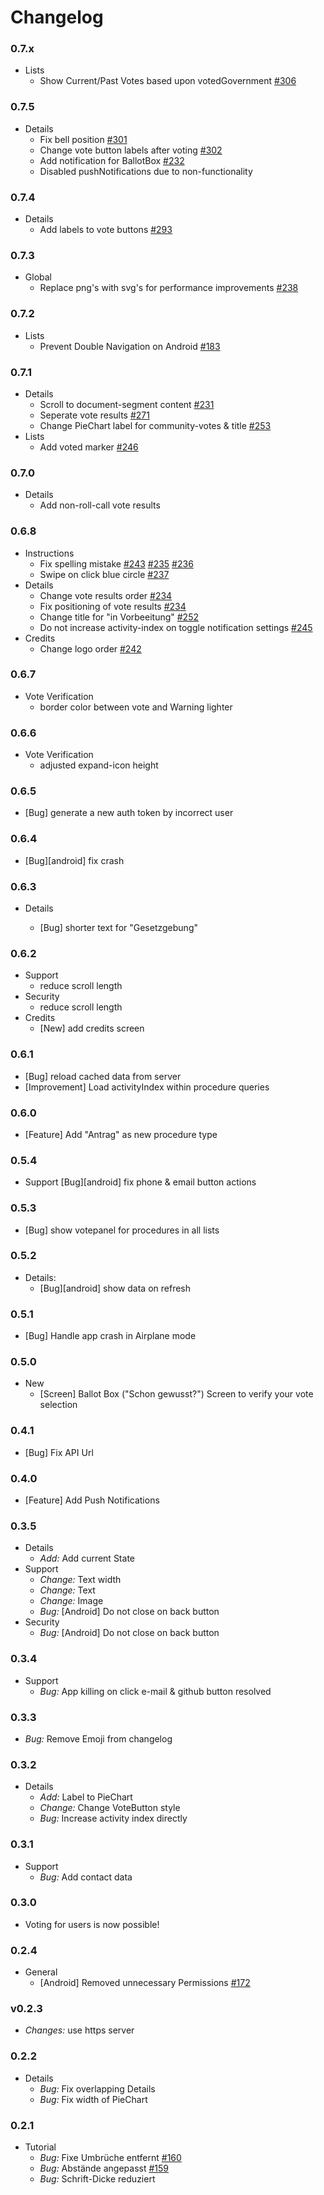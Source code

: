 ﻿# Changelog

### 0.7.x

* Lists
  * Show Current/Past Votes based upon votedGovernment [#306](https://github.com/demokratie-live/democracy-client/issues/306)

### 0.7.5

* Details
  * Fix bell position [#301](https://github.com/demokratie-live/democracy-client/issues/301)
  * Change vote button labels after voting [#302](https://github.com/demokratie-live/democracy-client/issues/302)
  * Add notification for BallotBox [#232](https://github.com/demokratie-live/democracy-client/issues/232)
  * Disabled pushNotifications due to non-functionality

### 0.7.4

* Details
  * Add labels to vote buttons [#293](https://github.com/demokratie-live/democracy-client/issues/293)

### 0.7.3

* Global
  * Replace png's with svg's for performance improvements [#238](https://github.com/demokratie-live/democracy-client/issues/238)

### 0.7.2

* Lists
  * Prevent Double Navigation on Android [#183](https://github.com/demokratie-live/democracy-client/issues/183)

### 0.7.1

* Details
  * Scroll to document-segment content [#231](https://github.com/demokratie-live/democracy-client/issues/231)
  * Seperate vote results [#271](https://github.com/demokratie-live/democracy-client/issues/271)
  * Change PieChart label for community-votes & title [#253](https://github.com/demokratie-live/democracy-client/issues/253)
* Lists
  * Add voted marker [#246](https://github.com/demokratie-live/democracy-client/issues/246)

### 0.7.0

* Details
  * Add non-roll-call vote results

### 0.6.8

* Instructions
  * Fix spelling mistake [#243](https://github.com/demokratie-live/democracy-client/issues/243) [#235](https://github.com/demokratie-live/democracy-client/issues/235) [#236](https://github.com/demokratie-live/democracy-client/issues/236)
  * Swipe on click blue circle [#237](https://github.com/demokratie-live/democracy-client/issues/237)
* Details
  * Change vote results order [#234](https://github.com/demokratie-live/democracy-client/issues/234)
  * Fix positioning of vote results [#234](https://github.com/demokratie-live/democracy-client/issues/234)
  * Change title for "in Vorbeeitung" [#252](https://github.com/demokratie-live/democracy-client/issues/252)
  * Do not increase activity-index on toggle notification settings [#245](https://github.com/demokratie-live/democracy-client/issues/245)
* Credits
  * Change logo order [#242](https://github.com/demokratie-live/democracy-client/issues/242)

### 0.6.7

* Vote Verification
  * border color between vote and Warning lighter

### 0.6.6

* Vote Verification
  * adjusted expand-icon height

### 0.6.5

* [Bug] generate a new auth token by incorrect user

### 0.6.4

* [Bug][android] fix crash

### 0.6.3

* Details

  * [Bug] shorter text for "Gesetzgebung"

### 0.6.2

* Support
  * reduce scroll length
* Security
  * reduce scroll length
* Credits
  * [New] add credits screen

### 0.6.1

* [Bug] reload cached data from server
* [Improvement] Load activityIndex within procedure queries

### 0.6.0

* [Feature] Add "Antrag" as new procedure type

### 0.5.4

* Support
  [Bug][android] fix phone & email button actions

### 0.5.3

* [Bug] show votepanel for procedures in all lists

### 0.5.2

* Details:
  * [Bug][android] show data on refresh

### 0.5.1

* [Bug] Handle app crash in Airplane mode

### 0.5.0

* New
  * [Screen] Ballot Box ("Schon gewusst?") Screen to verify your vote selection

### 0.4.1

* [Bug] Fix API Url

### 0.4.0

* [Feature] Add Push Notifications

### 0.3.5

* Details
  * _Add:_ Add current State
* Support
  * _Change:_ Text width
  * _Change:_ Text
  * _Change:_ Image
  * _Bug:_ [Android] Do not close on back button
* Security
  * _Bug:_ [Android] Do not close on back button

### 0.3.4

* Support
  * _Bug:_ App killing on click e-mail & github button resolved

### 0.3.3

* _Bug:_ Remove Emoji from changelog

### 0.3.2

* Details
  * _Add:_ Label to PieChart
  * _Change:_ Change VoteButton style
  * _Bug:_ Increase activity index directly

### 0.3.1

* Support
  * _Bug:_ Add contact data

### 0.3.0

* Voting for users is now possible!

### 0.2.4

* General
  * [Android] Removed unnecessary Permissions [#172](https://github.com/demokratie-live/democracy-client/issues/172)

### v0.2.3

* _Changes:_ use https server

### 0.2.2

* Details
  * _Bug:_ Fix overlapping Details
  * _Bug:_ Fix width of PieChart

### 0.2.1

* Tutorial
  * _Bug:_ Fixe Umbrüche entfernt [#160](https://github.com/demokratie-live/democracy-client/issues/160)
  * _Bug:_ Abstände angepasst [#159](https://github.com/demokratie-live/democracy-client/issues/159)
  * _Bug:_ Schrift-Dicke reduziert
